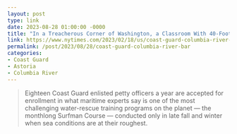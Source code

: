 ```yaml
---
layout: post
type: link
date: 2023-08-28 01:00:00 -0000
title: "In a Treacherous Corner of Washington, a Classroom With 40-Foot Waves"
link: https://www.nytimes.com/2023/02/18/us/coast-guard-columbia-river-bar.html?unlocked_article_code=2j15CMODA4ng0UnOmhC6iwsEDtmdV_zl5IyMISV-ktK9l1quW0xpM92Go4uBLCWGSuWKz0z_WFNvCMWvRAjwINTVgibsX7cbBYm0nc2LDWTydVisFaw7gaeGCvQx5ws8Vsq0ffMkOfCSAi6Zo_EadaKqhrR8jrc4Vntof71hemv29v0xkvNMhp9jl938CQEfvTq0b5qYx3VleMPF-3MGGGawordxhtZu_w_KdWbJUVjqrxlmPouABD2yO1aqClgAT9FgzeLjPgu6Wjh-fBF-t0ZL_1OqKIEX46SnrCz2JTx33ZscsrAV4KXYkv5e8qGKC8LB8-4jzUaM-ZmWY7jSttzcVg&smid=url-share
permalink: /post/2023/08/28/coast-guard-columbia-river-bar
categories: 
- Coast Guard
- Astoria
- Columbia River
---
```

<blockquote>Eighteen Coast Guard enlisted petty officers a year are accepted for enrollment in what maritime experts say is one of the most challenging water-rescue training programs on the planet — the monthlong Surfman Course — conducted only in late fall and winter when sea conditions are at their roughest.</blockquote>